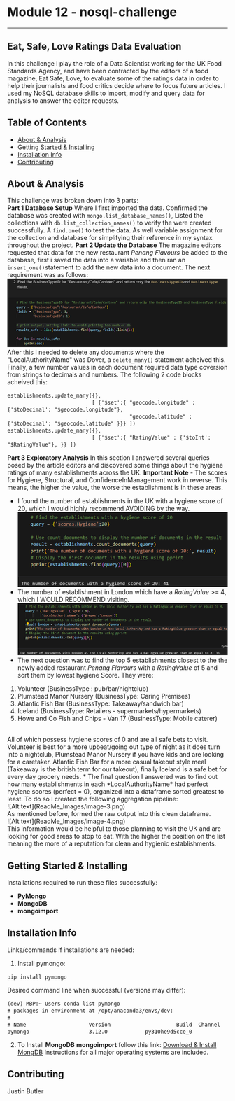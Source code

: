 # Module 12 - nosql-challenge
---------------------------------------------------------------

## Eat, Safe, Love Ratings Data Evaluation
In this challenge I play the role of a Data Scientist working for the UK Food Standards Agency, and have been contracted by the editors of a food magazine, Eat Safe, Love, to evaluate some of the ratings data in order to help their journalists and food critics decide where to focus future articles. I used my NoSQL database skills to import, modify and query data for analysis to answer the editor requests. 

## Table of Contents

- [About & Analysis](#about--analysis)
- [Getting Started & Installing](#getting-started--installing)
- [Installation Info](#installation-info)
- [Contributing](#contributing)

## About & Analysis
This challenge was broken down into 3 parts: <br>
**Part 1 Database Setup**  Where I first imported the data. Confirmed the database was created with ```mongo.list_database_names()```, Listed the collections with ```db.list_collection_names()``` to verify the were created successfully. A ```find.one()``` to test the data. As well variable assignment for the collection and database for simplifying their reference in my syntax throughout the project.
**Part 2 Update the Database** The magazine editors requested that data for the new restaurant *Penang Flavours* be added to the database, first i saved the data into a variable and then ran an ```insert_one()```statement to add the new data into a document. The next requirement was as follows: 
![Alt text](ReadMe_Images/image.png) <br>
After this I needed to delete any documents where the "LocalAuthorityName" was Dover, a ```delete_many()``` statement acheived this. Finally, a few number values in each document required data type coversion from strings to decimals and numbers. The following 2 code blocks acheived this:
```
establishments.update_many({}, 
                           [ {'$set':{ "geocode.longitude" : {'$toDecimal': "$geocode.longitude"}, 
                                       "geocode.latitude" : {'$toDecimal': "$geocode.latitude" }}} ])
establishments.update_many({}, 
                           [ {'$set':{ "RatingValue" : {'$toInt': "$RatingValue"}, }} ])
```
**Part 3 Exploratory Analysis** In this section I answered several queries posed by the article editors and discovered some things about the hygiene ratings of many establishments across the UK. 
**Important Note** - The scores for Hygiene, Structural, and ConfidenceInManagement work in reverse. This means, the higher the value, the worse the establishment is in these areas. <br>
* I found the number of establishments in the UK with a hygiene score of 20, which I would highly recommend AVOIDING by the way. <br>
![Alt text](ReadMe_Images/image-1.png) <br>
* The number of establishment in London which have a *RatingValue* >= 4, which I WOULD RECOMMEND visiting. <br>
![Alt text](ReadMe_Images/image-2.png) <br>
* The next question was to find the top 5 establishments closest to the the newly added restaurant *Penang Flavours* with a *RatingValue* of 5 and sort them by lowest hygiene Score. They were:
1. Volunteer (BusinessType : pub/bar/nightclub)
2. Plumstead Manor Nursery (BusinessType: Caring Premises)
3. Atlantic Fish Bar (BusinessType: Takeaway/sandwich bar)
4. Iceland (BusinessType: Retailers - supermarkets/hypermarkets)
5. Howe and Co Fish and Chips - Van 17 (BusinessType: Mobile caterer) <br>
<br>
All of which possess hygiene scores of 0 and are all safe bets to visit. Volunteer is best for a more upbeat/going out type of night as it does turn into a nightclub, Plumstead Manor Nursery if you have kids and are looking for a caretaker. Atlantic Fish Bar for a more casual takeout style meal (Takeaway is the british term for our takeout), finally Iceland is a safe bet for every day grocery needs.
* The final question I answered was to find out how many establishments in each *LocalAuthorityName* had perfect hygiene scores (perfect = 0), organized into a dataframe sorted greatest to least. To do so I created the following aggregation pipeline: <br>
![Alt text](ReadMe_Images/image-3.png) <br>
As mentioned before, formed the raw output into this clean dataframe. <br>
![Alt text](ReadMe_Images/image-4.png) <br>
This information would be helpful to those planning to visit the UK and are looking for good areas to stop to eat. With the higher the position on the list meaning the more of a reputation for clean and hygienic establishments. 


## Getting Started & Installing
Installations required to run these files successfully:
* __PyMongo__
* __MongoDB__
* __mongoimport__

## Installation Info
Links/commands if installations are needed:

1. Install pymongo:
```
pip install pymongo
```
Desired command line when successful (versions may differ):
```
(dev) MBP:~ User$ conda list pymongo
# packages in environment at /opt/anaconda3/envs/dev:
#
# Name                    Version                     Build  Channel
pymongo                   3.12.0            py310he9d5cce_0
```

2. To Install __MongoDB__ __mongoimport__ follow this link:
[Download & Install MongDB](https://www.mongodb.com/docs/v6.0/installation/)
Instructions for all major operating systems are included.

## Contributing 
Justin Butler